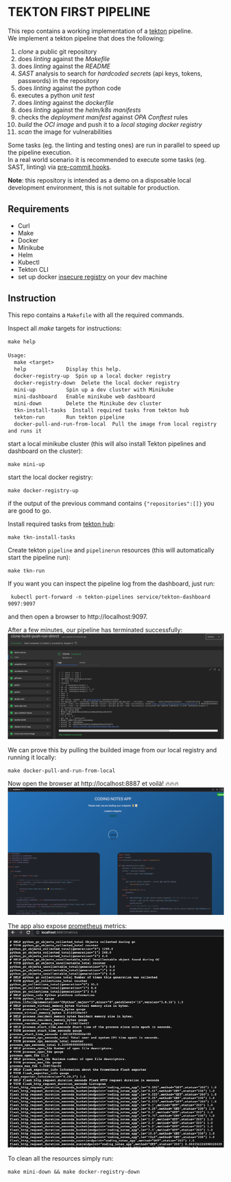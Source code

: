 # TEKTON FIRST PIPELINE
This repo contains a working implementation of a [tekton](https://tekton.dev/) pipeline.
<br/>
We implement a tekton pipeline that does the following:
1. *clone* a public git repository
2. does *linting* against the *Makefile*
3. does *linting* against the *README*
4. *SAST* analysis to search for *hardcoded secrets* (api keys, tokens, passwords) in the repository
5. does *linting* against the python code
6. executes a python *unit test*
7. does *linting* against the *dockerfile*
8. does *linting* against the *helm/k8s manifests*
9. checks the *deployment manifest* against *OPA Conftest* rules
10. *build* the *OCI image* and push it to a *local staging docker registry*
11. *scan* the image for vulnerabilities

Some tasks (eg. the linting and testing ones) are run in parallel to speed up the pipeline execution.  
In a real world scenario it is recommended to execute some tasks (eg. SAST, linting) via [pre-commit hooks](https://pre-commit.com/).

**Note**: this repository is intended as a demo on a disposable local development environment, this is not suitable for production.


## Requirements
- Curl
- Make
- Docker
- Minikube
- Helm
- Kubectl
- Tekton CLI
- set up docker [insecure registry](https://docs.docker.com/registry/insecure/) on your dev machine


## Instruction
This repo contains a `Makefile` with all the required commands.

Inspect all *make* targets for instructions:
```console
make help

Usage:
  make <target>
  help             Display this help.
  docker-registry-up  Spin up a local docker registry
  docker-registry-down  Delete the local docker registry
  mini-up          Spin up a dev cluster with Minikube
  mini-dashboard   Enable minikube web dashboard
  mini-down        Delete the Minikube dev cluster
  tkn-install-tasks  Install required tasks from tekton hub
  tekton-run       Run tekton pipeline
  docker-pull-and-run-from-local  Pull the image from local registry and runs it
```

start a local minikube cluster (this will also install Tekton pipelines and dashboard on the cluster):
```console
make mini-up
```

start the local docker registry:
```console
make docker-registry-up
```
if the output of the previous command contains `{"repositories":[]}` you are good to go.

Install required tasks from [tekton hub](https://hub.tekton.dev/):
```console
make tkn-install-tasks
```
Create tekton `pipeline` and `pipelinerun` resources (this will automatically start the pipeline run):
```console
make tkn-run
```

If you want you can inspect the pipeline log from the dashboard, just run:
```console
 kubectl port-forward -n tekton-pipelines service/tekton-dashboard 9097:9097
```
and then open a browser to http://localhost:9097.

After a few minutes, our pipeline has terminated successfully:
![pipeline](images/pipeline.png)

We can prove this by pulling the builded image from our local registry and running it locally:
```console
make docker-pull-and-run-from-local
```

Now open the browser at http://localhost:8887 et voilà! 🔥🔥🔥
![app](images/app.png)


The app also expose [prometheus](https://prometheus.io/) metrics:  
![prometheus](images/metrics.png)



To clean all the resources simply run:
```console
make mini-down && make docker-registry-down
```
